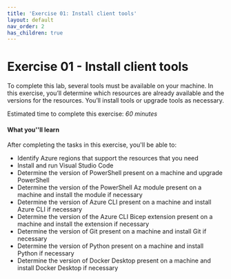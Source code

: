 ```yaml
---
title: 'Exercise 01: Install client tools'
layout: default
nav_order: 2
has_children: true
---
```


# Exercise 01 - Install client tools
<!--- Estimated time: 60 minutes--->

To complete this lab, several tools must be available on your machine. In this exercise, you’ll determine which resources are already available and the versions for the resources. You’ll install tools or upgrade tools as necessary.

Estimated time to complete this exercise: *60 minutes*

#### **What you''ll learn**

After completing the tasks in this exercise, you'll be able to:

- Identify Azure regions that support the resources that you need
- Install and run Visual Studio Code
- Determine the version of PowerShell present on a machine and upgrade PowerShell
- Determine the version of the PowerShell Az module present on a machine and install the module if necessary
- Determine the version of Azure CLI present on a machine and install Azure CLI if necessary
- Determine the version of the Azure CLI Bicep extension present on a machine and install the extension if necessary
- Determine the version of Git present on a machine and install Git if necessary
- Determine the version of Python present on a machine and install Python if necessary
- Determine the version of Docker Desktop present on a machine and install Docker Desktop if necessary

